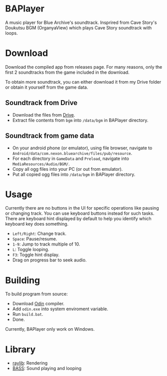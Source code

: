 # BAPlayer

A music player for Blue Archive's soundtrack. Insprired from Cave Story's Doukutsu BGM (OrganyaView) which plays Cave Story soundtrack with loops.

# Download

Download the compiled app from releases page. For many reasons, only the first 2 soundtracks from the game included in the download.

To obtain more soundtrack, you can either download it from my Drive folder or obtain it yourself from the game data.

## Soundtrack from Drive

- Download the files from [Drive](https://drive.google.com/drive/folders/1zih9ipcKliyOSOILH7t4BANt3BHMvkXj?usp=sharing).
- Extract file contents from `bgm` into `/data/bgm` in BAPlayer directory.

## Soundtrack from game data

- On your android phone (or emulator), using file browser, navigate to `Android/data/com.nexon.bluearchive/files/pub/resource`.
- For each directory in `GameData` and `Preload`, navigate into `MediaResources/Audio/BGM/`.
- Copy all ogg files into your PC (or out from emulator).
- Put all copied ogg files into `/data/bgm` in BAPlayer directory.

# Usage

Currently there are no buttons in the UI for specific operations like pausing or changing track. You can use keyboard buttons instead for such tasks. There are keyboard hint displayed by default to help you identify which keyboard key does something.

- `Left/Right`: Change track.
- `Space`: Pause/resume.
- `1-9`: Jump to track multiple of 10.
- `L`: Toggle looping.
- `F3`: Toggle hint display.
- Drag on progress bar to seek audio.

# Building

To build program from source:

- Download [Odin](https://odin-lang.org/) compiler.
- Add `odin.exe` into system enviroment variable.
- Run `build.bat`.
- Done.

Currently, BAPlayer only work on Windows.

# Library

- [raylib](https://raylib.com/): Rendering
- [BASS](https://www.un4seen.com/): Sound playing and looping